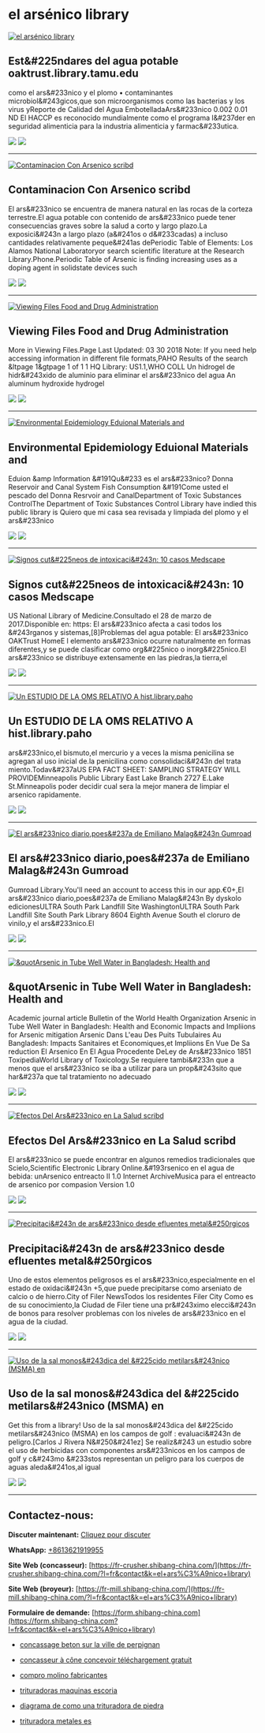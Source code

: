 # el arsénico library

<a href="https://swt.shibang-china.com/?l=fr&img&k=el+ars%C3%A9nico+library" target="_blank">![el arsénico library](http://static.shibang-china.com/all-800x300/956.jpg)</a>

## Est&#225ndares del agua potable oaktrust.library.tamu.edu
como el ars&#233nico y el plomo • contaminantes microbiol&#243gicos,que son microorganismos como las bacterias y los virus yReporte de Calidad del Agua EmbotelladaArs&#233nico 0.002 0.01 ND El HACCP es reconocido mundialmente como el programa l&#237der en seguridad alimenticia para la industria alimenticia y farmac&#233utica.


<a href="https://whatsapp.shibangsoft.com/WhatsApp.php" target="_blank" title="WhatsApp">![](http://static.shibang-china.com/icon/whatsapp.png)</a> <a href="https://swt.shibang-china.com/?l=fr&icon&k=el+ars%C3%A9nico+library" target="_blank">![](http://static.shibang-china.com/icon/chat-fr.png)</a>

---

<a href="https://swt.shibang-china.com/?l=fr&img&k=el+ars%C3%A9nico+library" target="_blank">![Contaminacion Con Arsenico scribd](http://static.shibang-china.com/all-800x300/851.jpg)</a>

## Contaminacion Con Arsenico scribd
El ars&#233nico se encuentra de manera natural en las rocas de la corteza terrestre.El agua potable con contenido de ars&#233nico puede tener consecuencias graves sobre la salud a corto y largo plazo.La exposici&#243n a largo plazo (a&#241os o d&#233cadas) a incluso cantidades relativamente peque&#241as dePeriodic Table of Elements: Los Alamos National Laboratoryor search scientific literature at the Research Library.Phone.Periodic Table of Arsenic is finding increasing uses as a doping agent in solidstate devices such


<a href="https://whatsapp.shibangsoft.com/WhatsApp.php" target="_blank" title="WhatsApp">![](http://static.shibang-china.com/icon/whatsapp.png)</a> <a href="https://swt.shibang-china.com/?l=fr&icon&k=el+ars%C3%A9nico+library" target="_blank">![](http://static.shibang-china.com/icon/chat-fr.png)</a>

---

<a href="https://swt.shibang-china.com/?l=fr&img&k=el+ars%C3%A9nico+library" target="_blank">![Viewing Files Food and Drug Administration](http://static.shibang-china.com/all-800x300/1127.jpg)</a>

## Viewing Files Food and Drug Administration
More in Viewing Files.Page Last Updated: 03 30 2018 Note: If you need help accessing information in different file formats,PAHO Results of the search &ltpage 1&gtpage 1 of 1 1 HQ Library: US1.1,WHO COLL Un hidrogel de hidr&#243xido de aluminio para eliminar el ars&#233nico del agua An aluminum hydroxide hydrogel


<a href="https://whatsapp.shibangsoft.com/WhatsApp.php" target="_blank" title="WhatsApp">![](http://static.shibang-china.com/icon/whatsapp.png)</a> <a href="https://swt.shibang-china.com/?l=fr&icon&k=el+ars%C3%A9nico+library" target="_blank">![](http://static.shibang-china.com/icon/chat-fr.png)</a>

---

<a href="https://swt.shibang-china.com/?l=fr&img&k=el+ars%C3%A9nico+library" target="_blank">![Environmental Epidemiology Eduional Materials and](http://static.shibang-china.com/all-800x300/819.jpg)</a>

## Environmental Epidemiology Eduional Materials and
Eduion &amp Information &#191Qu&#233 es el ars&#233nico? Donna Reservoir and Canal System Fish Consumption &#191Come usted el pescado del Donna Resrvoir and CanalDepartment of Toxic Substances ControlThe Department of Toxic Substances Control Library have indied this public library is Quiero que mi casa sea revisada y limpiada del plomo y el ars&#233nico


<a href="https://whatsapp.shibangsoft.com/WhatsApp.php" target="_blank" title="WhatsApp">![](http://static.shibang-china.com/icon/whatsapp.png)</a> <a href="https://swt.shibang-china.com/?l=fr&icon&k=el+ars%C3%A9nico+library" target="_blank">![](http://static.shibang-china.com/icon/chat-fr.png)</a>

---

<a href="https://swt.shibang-china.com/?l=fr&img&k=el+ars%C3%A9nico+library" target="_blank">![Signos cut&#225neos de intoxicaci&#243n: 10 casos Medscape](http://static.shibang-china.com/all-800x300/745.jpg)</a>

## Signos cut&#225neos de intoxicaci&#243n: 10 casos Medscape
US National Library of Medicine.Consultado el 28 de marzo de 2017.Disponible en: https: El ars&#233nico afecta a casi todos los &#243rganos y sistemas,[8]Problemas del agua potable: El ars&#233nico OAKTrust HomeE l elemento ars&#233nico ocurre naturalmente en formas diferentes,y se puede clasificar como org&#225nico o inorg&#225nico.El ars&#233nico se distribuye extensamente en las piedras,la tierra,el


<a href="https://whatsapp.shibangsoft.com/WhatsApp.php" target="_blank" title="WhatsApp">![](http://static.shibang-china.com/icon/whatsapp.png)</a> <a href="https://swt.shibang-china.com/?l=fr&icon&k=el+ars%C3%A9nico+library" target="_blank">![](http://static.shibang-china.com/icon/chat-fr.png)</a>

---

<a href="https://swt.shibang-china.com/?l=fr&img&k=el+ars%C3%A9nico+library" target="_blank">![Un ESTUDIO DE LA OMS RELATIVO A hist.library.paho](http://static.shibang-china.com/all-800x300/581.jpg)</a>

## Un ESTUDIO DE LA OMS RELATIVO A hist.library.paho
ars&#233nico,el bismuto,el mercurio y a veces la misma penicilina se agregan al uso inicial de.la penicilina como consolidaci&#243n del trata miento.Todav&#237aUS EPA FACT SHEET: SAMPLING STRATEGY WILL PROVIDEMinneapolis Public Library East Lake Branch 2727 E.Lake St.Minneapolis poder decidir cual sera la mejor manera de limpiar el arsenico rapidamente.


<a href="https://whatsapp.shibangsoft.com/WhatsApp.php" target="_blank" title="WhatsApp">![](http://static.shibang-china.com/icon/whatsapp.png)</a> <a href="https://swt.shibang-china.com/?l=fr&icon&k=el+ars%C3%A9nico+library" target="_blank">![](http://static.shibang-china.com/icon/chat-fr.png)</a>

---

<a href="https://swt.shibang-china.com/?l=fr&img&k=el+ars%C3%A9nico+library" target="_blank">![El ars&#233nico diario,poes&#237a de Emiliano Malag&#243n Gumroad](http://static.shibang-china.com/all-800x300/513.jpg)</a>

## El ars&#233nico diario,poes&#237a de Emiliano Malag&#243n Gumroad
Gumroad Library.You'll need an account to access this in our app.€0+,El ars&#233nico diario,poes&#237a de Emiliano Malag&#243n By dyskolo edicionesULTRA South Park Landfill Site WashingtonULTRA South Park Landfill Site South Park Library 8604 Eighth Avenue South el cloruro de vinilo,y el ars&#233nico.El


<a href="https://whatsapp.shibangsoft.com/WhatsApp.php" target="_blank" title="WhatsApp">![](http://static.shibang-china.com/icon/whatsapp.png)</a> <a href="https://swt.shibang-china.com/?l=fr&icon&k=el+ars%C3%A9nico+library" target="_blank">![](http://static.shibang-china.com/icon/chat-fr.png)</a>

---

<a href="https://swt.shibang-china.com/?l=fr&img&k=el+ars%C3%A9nico+library" target="_blank">![&quotArsenic in Tube Well Water in Bangladesh: Health and](http://static.shibang-china.com/all-800x300/749.jpg)</a>

## &quotArsenic in Tube Well Water in Bangladesh: Health and
Academic journal article Bulletin of the World Health Organization Arsenic in Tube Well Water in Bangladesh: Health and Economic Impacts and Impliions for Arsenic mitigation Arsenic Dans L'eau Des Puits Tubulaires Au Bangladesh: Impacts Sanitaires et Economiques,et Impliions En Vue De Sa reduction El Arsenico En El Agua Procedente DeLey de Ars&#233nico 1851 ToxipediaWorld Library of Toxicology.Se requiere tambi&#233n que a menos que el ars&#233nico se iba a utilizar para un prop&#243sito que har&#237a que tal tratamiento no adecuado


<a href="https://whatsapp.shibangsoft.com/WhatsApp.php" target="_blank" title="WhatsApp">![](http://static.shibang-china.com/icon/whatsapp.png)</a> <a href="https://swt.shibang-china.com/?l=fr&icon&k=el+ars%C3%A9nico+library" target="_blank">![](http://static.shibang-china.com/icon/chat-fr.png)</a>

---

<a href="https://swt.shibang-china.com/?l=fr&img&k=el+ars%C3%A9nico+library" target="_blank">![Efectos Del Ars&#233nico en La Salud scribd](http://static.shibang-china.com/all-800x300/346.jpg)</a>

## Efectos Del Ars&#233nico en La Salud scribd
El ars&#233nico se puede encontrar en algunos remedios tradicionales que Scielo,Scientific Electronic Library Online.&#193rsenico en el agua de bebida: unArsenico entreacto II 1.0 Internet ArchiveMusica para el entreacto de arsenico por compasion Version 1.0


<a href="https://whatsapp.shibangsoft.com/WhatsApp.php" target="_blank" title="WhatsApp">![](http://static.shibang-china.com/icon/whatsapp.png)</a> <a href="https://swt.shibang-china.com/?l=fr&icon&k=el+ars%C3%A9nico+library" target="_blank">![](http://static.shibang-china.com/icon/chat-fr.png)</a>

---

<a href="https://swt.shibang-china.com/?l=fr&img&k=el+ars%C3%A9nico+library" target="_blank">![Precipitaci&#243n de ars&#233nico desde efluentes metal&#250rgicos](http://static.shibang-china.com/all-800x300/1442.jpg)</a>

## Precipitaci&#243n de ars&#233nico desde efluentes metal&#250rgicos
Uno de estos elementos peligrosos es el ars&#233nico,especialmente en el estado de oxidaci&#243n +5,que puede precipitarse como arseniato de calcio o de hierro.City of Filer NewsTodos los residentes Filer City Como es de su conocimiento,la Ciudad de Filer tiene una pr&#243ximo elecci&#243n de bonos para resolver problemas con los niveles de ars&#233nico en el agua de la ciudad.


<a href="https://whatsapp.shibangsoft.com/WhatsApp.php" target="_blank" title="WhatsApp">![](http://static.shibang-china.com/icon/whatsapp.png)</a> <a href="https://swt.shibang-china.com/?l=fr&icon&k=el+ars%C3%A9nico+library" target="_blank">![](http://static.shibang-china.com/icon/chat-fr.png)</a>

---

<a href="https://swt.shibang-china.com/?l=fr&img&k=el+ars%C3%A9nico+library" target="_blank">![Uso de la sal monos&#243dica del &#225cido metilars&#243nico (MSMA) en](http://static.shibang-china.com/all-800x300/84.jpg)</a>

## Uso de la sal monos&#243dica del &#225cido metilars&#243nico (MSMA) en
Get this from a library! Uso de la sal monos&#243dica del &#225cido metilars&#243nico (MSMA) en los campos de golf : evaluaci&#243n de peligro.[Carlos J Rivera N&#250&#241ez] Se realiz&#243 un estudio sobre el uso de herbicidas con componentes ars&#233nicos en los campos de golf y c&#243mo &#233stos representan un peligro para los cuerpos de aguas aleda&#241os,al igual

<a href="https://whatsapp.shibangsoft.com/WhatsApp.php" target="_blank" title="WhatsApp">![](http://static.shibang-china.com/icon/whatsapp.png)</a> <a href="https://swt.shibang-china.com/?l=fr&icon&k=el+ars%C3%A9nico+library" target="_blank">![](http://static.shibang-china.com/icon/chat-fr.png)</a>

---
## Contactez-nous:

**Discuter maintenant:** [Cliquez pour discuter](https://swt.shibang-china.com?l=fr&contact&k=el+ars%C3%A9nico+library)

**WhatsApp:**  [+8613621919955](https://whatsapp.shibangsoft.com/WhatsApp.php)

**Site Web (concasseur):** [https://fr-crusher.shibang-china.com/](https://fr-crusher.shibang-china.com/?l=fr&contact&k=el+ars%C3%A9nico+library)

**Site Web (broyeur):** [https://fr-mill.shibang-china.com/](https://fr-mill.shibang-china.com/?l=fr&contact&k=el+ars%C3%A9nico+library)

**Formulaire de demande:** [https://form.shibang-china.com](https://form.shibang-china.com?l=fr&contact&k=el+ars%C3%A9nico+library)

* [concassage beton sur la ville de perpignan](../62/concassage%20beton%20sur%20la%20ville%20de%20perpignan.md)

* [concasseur à cône concevoir téléchargement gratuit](../61/concasseur%20%C3%A0%20c%C3%B4ne%20concevoir%20t%C3%A9l%C3%A9chargement%20gratuit.md)

* [compro molino fabricantes](../65/compro%20molino%20fabricantes.md)

* [trituradoras maquinas escoria](../63/trituradoras%20maquinas%20escoria.md)

* [diagrama de como una trituradora de piedra](../63/diagrama%20de%20como%20una%20trituradora%20de%20piedra.md)

* [trituradora metales es](../62/trituradora%20metales%20es.md)
